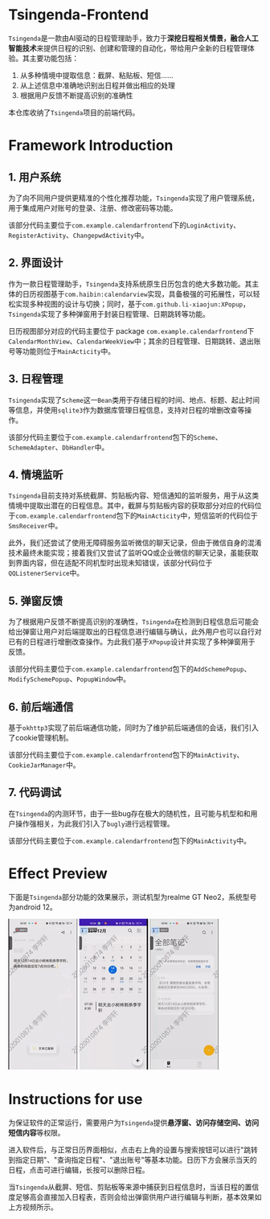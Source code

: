 # Tsingenda-Frontend

`Tsingenda`是一款由AI驱动的日程管理助手，致力于**深挖日程相关情景，融合人工智能技术**来提供日程的识别、创建和管理的自动化，带给用户全新的日程管理体验。其主要功能包括：

1. 从多种情境中提取信息：截屏、粘贴板、短信……
2. 从上述信息中准确地识别出日程并做出相应的处理
3. 根据用户反馈不断提高识别的准确性

本仓库收纳了`Tsingenda`项目的前端代码。

# Framework Introduction

## 1. 用户系统

为了向不同用户提供更精准的个性化推荐功能，`Tsingenda`实现了用户管理系统，用于集成用户对账号的登录、注册、修改密码等功能。

该部分代码主要位于`com.example.calendarfrontend`下的`LoginActivity`、`RegisterActivity`、`ChangepwdActivity`中。

## 2. 界面设计

作为一款日程管理助手，`Tsingenda`支持系统原生日历包含的绝大多数功能。其主体的日历视图基于`com.haibin:calendarview`实现，具备极强的可拓展性，可以轻松实现多种视图的设计与切换；同时，基于`com.github.li-xiaojun:XPopup`，`Tsingenda`实现了多种弹窗用于封装日程管理、日期跳转等功能。

日历视图部分对应的代码主要位于 package `com.example.calendarfrontend`下`CalendarMonthView`、`CalendarWeekView`中；其余的日程管理、日期跳转、退出账号等功能则位于`MainActicity`中。

## 3. 日程管理

`Tsingenda`实现了`Scheme`这一`Bean`类用于存储日程的时间、地点、标题、起止时间等信息，并使用`sqlite3`作为数据库管理日程信息，支持对日程的增删改查等操作。

该部分代码主要位于`com.example.calendarfrontend`包下的`Scheme`、`SchemeAdapter`、`DbHandler`中。

## 4. 情境监听

`Tsingenda`目前支持对系统截屏、剪贴板内容、短信通知的监听服务，用于从这类情境中提取出潜在的日程信息。其中，截屏与剪贴板内容的获取部分对应的代码位于`com.example.calendarfrontend`包下的`MainActicity`中，短信监听的代码位于`SmsReceiver`中。

此外，我们还尝试了使用无障碍服务监听微信的聊天记录，但由于微信自身的混淆技术最终未能实现；接着我们又尝试了监听QQ或企业微信的聊天记录，虽能获取到界面内容，但在适配不同机型时出现未知错误，该部分代码位于`QQListenerService`中。

## 5. 弹窗反馈

为了根据用户反馈不断提高识别的准确性，`Tsingenda`在检测到日程信息后可能会给出弹窗让用户对后端提取出的日程信息进行编辑与确认，此外用户也可以自行对已有的日程进行增删改查操作。为此我们基于`XPopup`设计并实现了多种弹窗用于反馈。

该部分代码主要位于`com.example.calendarfrontend`包下的`AddSchemePopup`、`ModifySchemePopup`、`PopupWindow`中。

## 6. 前后端通信

基于`okhttp3`实现了前后端通信功能，同时为了维护前后端通信的会话，我们引入了cookie管理机制。

该部分代码主要位于`com.example.calendarfrontend`包下的`MainActivity`、`CookieJarManager`中。

## 7. 代码调试

在`Tsingenda`的内测环节，由于一些bug存在极大的随机性，且可能与机型和和用户操作强相关，为此我们引入了`bugly`进行远程管理。

该部分代码主要位于`com.example.calendarfrontend`包下的`MainActivity`中。

# Effect Preview

下面是`Tsingenda`部分功能的效果展示，测试机型为realme GT Neo2，系统型号为android 12。

![login_and_clip](./images/login_and_clip.gif)		![message](./images/message.gif)		![screenshot](./images/screenshot.gif)	

# Instructions for use

为保证软件的正常运行，需要用户为`Tsingenda`提供**悬浮窗、访问存储空间、访问短信内容**等权限。

进入软件后，与正常日历界面相似，点击右上角的设置与搜索按钮可以进行"跳转到指定日期"、"查询指定日程"、"退出账号"等基本功能。日历下方会展示当天的日程，点击可进行编辑，长按可以删除日程。

当`Tsingenda`从截屏、短信、剪贴板等来源中捕获到日程信息时，当该日程的置信度足够高会直接加入日程表，否则会给出弹窗供用户进行编辑与判断，基本效果如上方视频所示。

